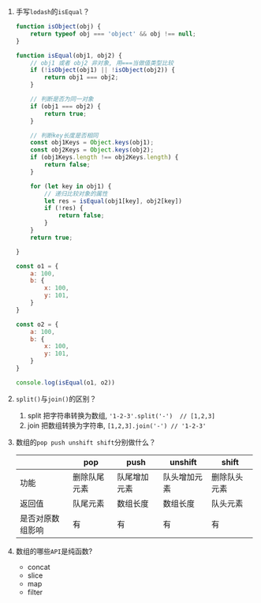 1. 手写`lodash`的`isEqual`？
   
    ```javascript  
    function isObject(obj) {
        return typeof obj === 'object' && obj !== null;
    }

    function isEqual(obj1, obj2) {
        // obj1 或者 obj2 非对象, 用===当做值类型比较
        if (!isObject(obj1) || !isObject(obj2)) {
            return obj1 === obj2;
        }

        // 判断是否为同一对象
        if (obj1 === obj2) {
            return true;
        }

        // 判断key长度是否相同
        const obj1Keys = Object.keys(obj1);
        const obj2Keys = Object.keys(obj2);
        if (obj1Keys.length !== obj2Keys.length) {
            return false;
        }

        for (let key in obj1) {
            // 递归比较对象的属性
            let res = isEqual(obj1[key], obj2[key])
            if (!res) {
                return false;
            }
        }
        return true;

    }

    const o1 = {
        a: 100,
        b: {
            x: 100,
            y: 101,
        }
    }

    const o2 = {
        a: 100,
        b: {
            x: 100,
            y: 101,
        }
    }

    console.log(isEqual(o1, o2))
    ```

2. `split()`与`join()`的区别？
   1. split 把字符串转换为数组, `'1-2-3'.split('-')  // [1,2,3]`
   2. join 把数组转换为字符串, `[1,2,3].join('-') // '1-2-3'`
   
3. 数组的`pop push unshift shift`分别做什么？
    
    |     | pop  |   push  |  unshift  | shift |
    |  ----  | ----  |   ----  | ----  | ----  | 
    | 功能  | 删除队尾元素 | 队尾增加元素  | 队头增加元素 | 删除队头元素 |
    | 返回值  | 队尾元素 | 数组长度 | 数组长度 | 队头元素 |
    | 是否对原数组影响  | 有 | 有  |有 | 有 |
  

4. 数组的哪些`API`是纯函数?
   - concat
   - slice
   - map
   - filter
   
   